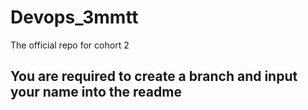 # Devops_3mmtt

The official repo for cohort 2

## You are required to create a branch and input your name into the readme
